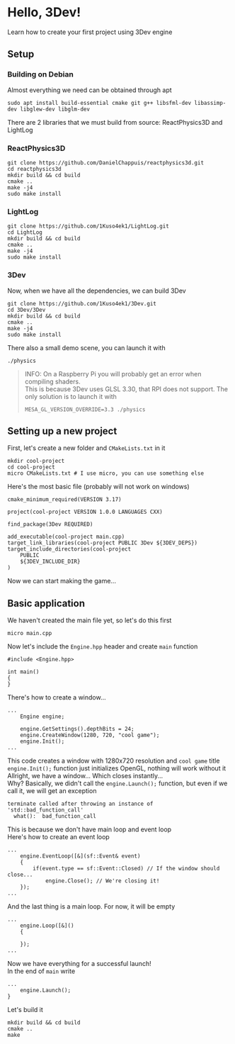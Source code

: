 # Hello, 3Dev!
Learn how to create your first project using 3Dev engine
## Setup
### Building on Debian
Almost everything we need can be obtained through apt
```
sudo apt install build-essential cmake git g++ libsfml-dev libassimp-dev libglew-dev libglm-dev
```
There are 2 libraries that we must build from source: ReactPhysics3D and LightLog
### ReactPhysics3D
```
git clone https://github.com/DanielChappuis/reactphysics3d.git
cd reactphysics3d
mkdir build && cd build
cmake ..
make -j4
sudo make install
```
### LightLog
```
git clone https://github.com/1Kuso4ek1/LightLog.git
cd LightLog
mkdir build && cd build
cmake ..
make -j4
sudo make install
```
### 3Dev
Now, when we have all the dependencies, we can build 3Dev
```
git clone https://github.com/1Kuso4ek1/3Dev.git
cd 3Dev/3Dev
mkdir build && cd build
cmake ..
make -j4
sudo make install
```
There also a small demo scene, you can launch it with
```
./physics
```
> INFO: On a Raspberry Pi you will probably get an error when compiling shaders.  
> This is because 3Dev uses GLSL 3.30, that RPI does not support.
> The only solution is to launch it with
> ```
> MESA_GL_VERSION_OVERRIDE=3.3 ./physics
> ```


## Setting up a new project
First, let's create a new folder and `CMakeLists.txt` in it
```
mkdir cool-project
cd cool-project
micro CMakeLists.txt # I use micro, you can use something else
```
Here's the most basic file (probably will not work on windows)
```
cmake_minimum_required(VERSION 3.17)

project(cool-project VERSION 1.0.0 LANGUAGES CXX)

find_package(3Dev REQUIRED)

add_executable(cool-project main.cpp)
target_link_libraries(cool-project PUBLIC 3Dev ${3DEV_DEPS})
target_include_directories(cool-project
    PUBLIC
    ${3DEV_INCLUDE_DIR}
)
```
Now we can start making the game...
## Basic application
We haven't created the main file yet, so let's do this first
```
micro main.cpp
```
Now let's include the `Engine.hpp` header and create `main` function
```
#include <Engine.hpp>

int main()
{
}
```
There's how to create a window...
```
...
    Engine engine;
	
    engine.GetSettings().depthBits = 24;
    engine.CreateWindow(1280, 720, "cool game");
    engine.Init();
...
```
This code creates a window with 1280x720 resolution and `cool game` title  
`engine.Init();` function just initializes OpenGL, nothing will work without it  
Allright, we have a window... Which closes instantly...  
Why? Basically, we didn't call the `engine.Launch();` function, but even if we call it, we will get an exception
```
terminate called after throwing an instance of 'std::bad_function_call'
  what():  bad_function_call
```
This is because we don't have main loop and event loop  
Here's how to create an event loop
```
...
    engine.EventLoop([&](sf::Event& event)
    {
        if(event.type == sf::Event::Closed) // If the window should close...
            engine.Close(); // We're closing it!
    });
...
```
And the last thing is a main loop. For now, it will be empty
```
...
    engine.Loop([&]() 
    {
   	    
    });
...
```
Now we have everything for a successful launch!  
In the end of `main` write 
```
...
    engine.Launch();
}
```
Let's build it
```
mkdir build && cd build
cmake ..
make
```